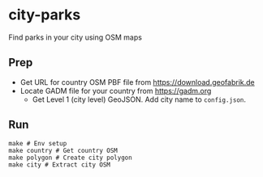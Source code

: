 # city-parks

Find parks in your city using OSM maps

## Prep

- Get URL for country OSM PBF file from https://download.geofabrik.de
- Locate GADM file for your country from https://gadm.org
  - Get Level 1 (city level) GeoJSON. Add city name to `config.json`.

## Run

```
make # Env setup
make country # Get country OSM
make polygon # Create city polygon
make city # Extract city OSM
```

